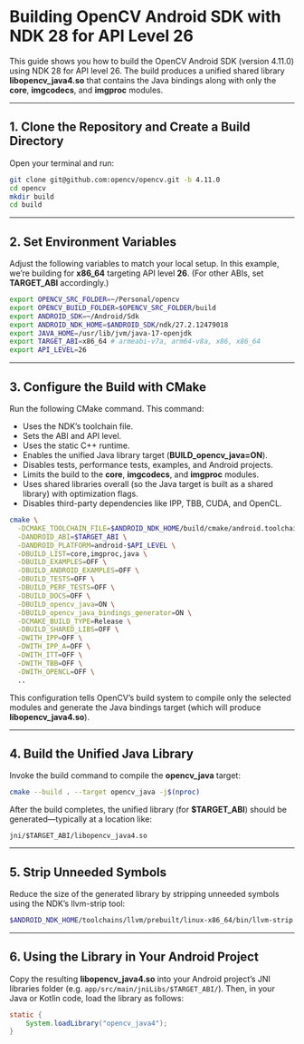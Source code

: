 # Building OpenCV Android SDK with NDK 28 for API Level 26

This guide shows you how to build the OpenCV Android SDK (version 4.11.0) using NDK 28 for API level 26. The build produces a unified shared library **libopencv_java4.so** that contains the Java bindings along with only the **core**, **imgcodecs**, and **imgproc** modules.

---

## 1. Clone the Repository and Create a Build Directory

Open your terminal and run:

```bash
git clone git@github.com:opencv/opencv.git -b 4.11.0
cd opencv
mkdir build
cd build
```

---

## 2. Set Environment Variables

Adjust the following variables to match your local setup. In this example, we’re building for **x86_64** targeting API level **26**. (For other ABIs, set **TARGET_ABI** accordingly.)

```bash
export OPENCV_SRC_FOLDER=~/Personal/opencv
export OPENCV_BUILD_FOLDER=$OPENCV_SRC_FOLDER/build
export ANDROID_SDK=~/Android/Sdk
export ANDROID_NDK_HOME=$ANDROID_SDK/ndk/27.2.12479018
export JAVA_HOME=/usr/lib/jvm/java-17-openjdk
export TARGET_ABI=x86_64 # armeabi-v7a, arm64-v8a, x86, x86_64
export API_LEVEL=26
```

---

## 3. Configure the Build with CMake

Run the following CMake command. This command:
- Uses the NDK’s toolchain file.
- Sets the ABI and API level.
- Uses the static C++ runtime.
- Enables the unified Java library target (**BUILD_opencv_java=ON**).
- Disables tests, performance tests, examples, and Android projects.
- Limits the build to the **core**, **imgcodecs**, and **imgproc** modules.
- Uses shared libraries overall (so the Java target is built as a shared library) with optimization flags.
- Disables third-party dependencies like IPP, TBB, CUDA, and OpenCL.

```bash
cmake \
  -DCMAKE_TOOLCHAIN_FILE=$ANDROID_NDK_HOME/build/cmake/android.toolchain.cmake \
  -DANDROID_ABI=$TARGET_ABI \
  -DANDROID_PLATFORM=android-$API_LEVEL \
  -DBUILD_LIST=core,imgproc,java \
  -DBUILD_EXAMPLES=OFF \
  -DBUILD_ANDROID_EXAMPLES=OFF \
  -DBUILD_TESTS=OFF \
  -DBUILD_PERF_TESTS=OFF \
  -DBUILD_DOCS=OFF \
  -DBUILD_opencv_java=ON \
  -DBUILD_opencv_java_bindings_generator=ON \
  -DCMAKE_BUILD_TYPE=Release \
  -DBUILD_SHARED_LIBS=OFF \
  -DWITH_IPP=OFF \
  -DWITH_IPP_A=OFF \
  -DWITH_ITT=OFF \
  -DWITH_TBB=OFF \
  -DWITH_OPENCL=OFF \
  ..
```

This configuration tells OpenCV’s build system to compile only the selected modules and generate the Java bindings target (which will produce **libopencv_java4.so**).

---

## 4. Build the Unified Java Library

Invoke the build command to compile the **opencv_java** target:

```bash
cmake --build . --target opencv_java -j$(nproc)
```

After the build completes, the unified library (for **$TARGET_ABI**) should be generated—typically at a location like:

```
jni/$TARGET_ABI/libopencv_java4.so
```

---

## 5. Strip Unneeded Symbols

Reduce the size of the generated library by stripping unneeded symbols using the NDK’s llvm-strip tool:

```bash
$ANDROID_NDK_HOME/toolchains/llvm/prebuilt/linux-x86_64/bin/llvm-strip --strip-unneeded jni/$TARGET_ABI/libopencv_java4.so
```

---

## 6. Using the Library in Your Android Project

Copy the resulting **libopencv_java4.so** into your Android project’s JNI libraries folder (e.g. `app/src/main/jniLibs/$TARGET_ABI/`). Then, in your Java or Kotlin code, load the library as follows:

```java
static {
    System.loadLibrary("opencv_java4");
}
```
